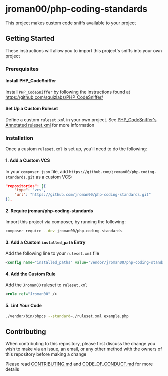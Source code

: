 # jroman00/php-coding-standards

This project makes custom code sniffs available to your project

## Getting Started

These instructions will allow you to import this project's sniffs into your own project

### Prerequisites

#### Install PHP_CodeSniffer

Install `PHP_CodeSniffer` by following the instructions found at https://github.com/squizlabs/PHP_CodeSniffer/

#### Set Up a Custom Ruleset

Define a custom `ruleset.xml` in your own project. See [PHP_CodeSniffer's Annotated ruleset.xml](https://github.com/squizlabs/PHP_CodeSniffer/wiki/Annotated-ruleset.xml) for more information

### Installation

Once a custom `ruleset.xml` is set up, you'll need to do the following:

#### 1. Add a Custom VCS

In your `composer.json` file, add `https://github.com/jroman00/php-coding-standards.git` as a custom VCS:

```json
"repositories": [{
    "type": "vcs",
    "url": "https://github.com/jroman00/php-coding-standards.git"
}],
```

#### 2. Require jroman/php-coding-standards

Import this project via composer, by running the following:

```bash
composer require --dev jroman00/php-coding-standards
```

#### 3. Add a Custom `installed_path` Entry

Add the following line to your `ruleset.xml` file

```xml
<config name="installed_paths" value="vendor/jroman00/php-coding-standards" />
```

#### 4. Add the Custom Rule

Add the `Jroman00` ruleset to `ruleset.xml`

```xml
<rule ref="Jroman00" />
```

#### 5. Lint Your Code

```bash
./vendor/bin/phpcs --standard=./ruleset.xml example.php
```

## Contributing

When contributing to this repository, please first discuss the change you wish to make via an issue, an email, or any other method with the owners of this repository before making a change

Please read [CONTRIBUTING.md](./CONTRIBUTING.md) and [CODE_OF_CONDUCT.md](./CODE_OF_CONDUCT.md) for more details
